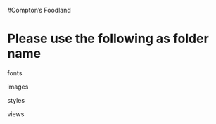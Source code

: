 #Compton’s Foodland

Please use the following as folder name
========================================

fonts

images

styles

views
